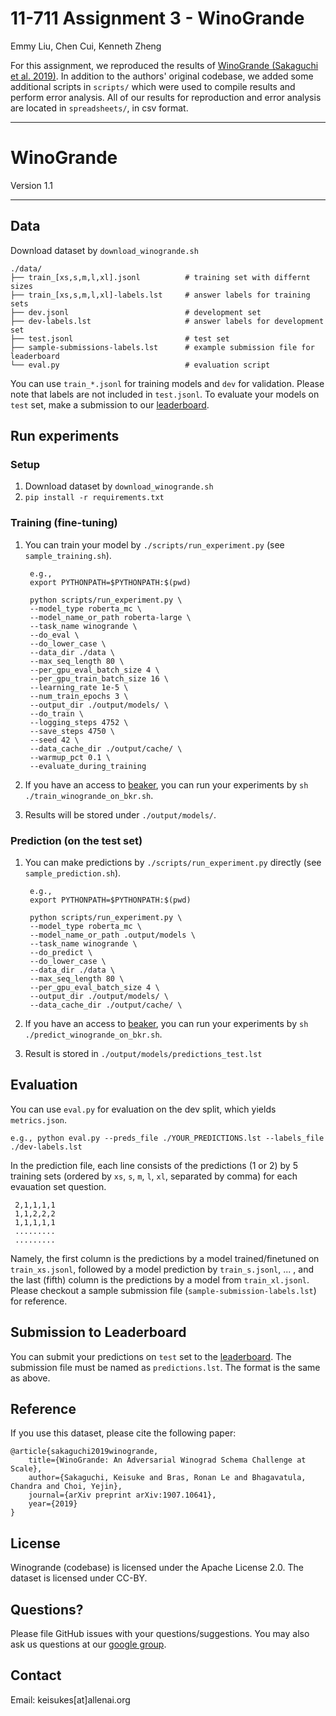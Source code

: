 # 11-711 Assignment 3 - WinoGrande

Emmy Liu, Chen Cui, Kenneth Zheng

For this assignment, we reproduced the results of [WinoGrande (Sakaguchi et al. 2019)](https://arxiv.org/pdf/1907.10641.pdf). In addition to the authors' original codebase, we added some additional scripts in `scripts/` which were used to compile results and perform error analysis. All of our results for reproduction and error analysis are located in `spreadsheets/`, in csv format. 

- - -

# WinoGrande 

Version 1.1 

- - - 

## Data

Download dataset by `download_winogrande.sh`

    ./data/
    ├── train_[xs,s,m,l,xl].jsonl          # training set with differnt sizes
    ├── train_[xs,s,m,l,xl]-labels.lst     # answer labels for training sets
    ├── dev.jsonl                          # development set
    ├── dev-labels.lst                     # answer labels for development set
    ├── test.jsonl                         # test set
    ├── sample-submissions-labels.lst      # example submission file for leaderboard    
    └── eval.py                            # evaluation script
    
You can use `train_*.jsonl` for training models and `dev` for validation.
Please note that labels are not included in `test.jsonl`. To evaluate your models on `test` set, make a submission to our [leaderboard](https://leaderboard.allenai.org/winogrande/submissions/public).


## Run experiments

### Setup

1. Download dataset by `download_winogrande.sh` 
1. `pip install -r requirements.txt`

### Training (fine-tuning)

1. You can train your model by `./scripts/run_experiment.py` (see `sample_training.sh`).

        e.g., 
        export PYTHONPATH=$PYTHONPATH:$(pwd)

        python scripts/run_experiment.py \
        --model_type roberta_mc \ 
        --model_name_or_path roberta-large \
        --task_name winogrande \
        --do_eval \
        --do_lower_case \
        --data_dir ./data \
        --max_seq_length 80 \
        --per_gpu_eval_batch_size 4 \
        --per_gpu_train_batch_size 16 \
        --learning_rate 1e-5 \
        --num_train_epochs 3 \
        --output_dir ./output/models/ \
        --do_train \
        --logging_steps 4752 \
        --save_steps 4750 \
        --seed 42 \
        --data_cache_dir ./output/cache/ \
        --warmup_pct 0.1 \
        --evaluate_during_training

1. If you have an access to [beaker](https://beaker.org/), you can run your experiments by `sh ./train_winogrande_on_bkr.sh`.

1. Results will be stored under `./output/models/`. 

### Prediction (on the test set)

1. You can make predictions by `./scripts/run_experiment.py` directly (see `sample_prediction.sh`).

        e.g., 
        export PYTHONPATH=$PYTHONPATH:$(pwd)

        python scripts/run_experiment.py \
        --model_type roberta_mc \
        --model_name_or_path .output/models \
        --task_name winogrande \
        --do_predict \
        --do_lower_case \
        --data_dir ./data \
        --max_seq_length 80 \
        --per_gpu_eval_batch_size 4 \
        --output_dir ./output/models/ \
        --data_cache_dir ./output/cache/ \

1. If you have an access to [beaker](https://beaker.org/), you can run your experiments  by `sh ./predict_winogrande_on_bkr.sh`.

1. Result is stored in `./output/models/predictions_test.lst`


## Evaluation

You can use `eval.py` for evaluation on the dev split, which yields `metrics.json`. 

    e.g., python eval.py --preds_file ./YOUR_PREDICTIONS.lst --labels_file ./dev-labels.lst

In the prediction file, each line consists of the predictions (1 or 2) by 5 training sets (ordered by `xs`, `s`, `m`, `l`, `xl`, separated by comma) for each evauation set question. 

     2,1,1,1,1
     1,1,2,2,2
     1,1,1,1,1
     .........
     .........

Namely, the first column is the predictions by a model trained/finetuned on `train_xs.jsonl`, followed by a model prediction by `train_s.jsonl`, ... , and the last (fifth) column is the predictions by a model from `train_xl.jsonl`.
Please checkout a sample submission file (`sample-submission-labels.lst`) for reference.


## Submission to Leaderboard

You can submit your predictions on `test` set to the [leaderboard](https://leaderboard.allenai.org/winogrande/submissions/public).
The submission file must be named as `predictions.lst`. The format is the same as above.  
    
## Reference
If you use this dataset, please cite the following paper:

	@article{sakaguchi2019winogrande,
	    title={WinoGrande: An Adversarial Winograd Schema Challenge at Scale},
	    author={Sakaguchi, Keisuke and Bras, Ronan Le and Bhagavatula, Chandra and Choi, Yejin},
	    journal={arXiv preprint arXiv:1907.10641},
	    year={2019}
	}


## License 

Winogrande (codebase) is licensed under the Apache License 2.0. The dataset is licensed under CC-BY.


## Questions?

Please file GitHub issues with your questions/suggestions. You may also ask us questions at our [google group](https://groups.google.com/a/allenai.org/forum/#!forum/winogrande).


## Contact 

Email: keisukes[at]allenai.org
